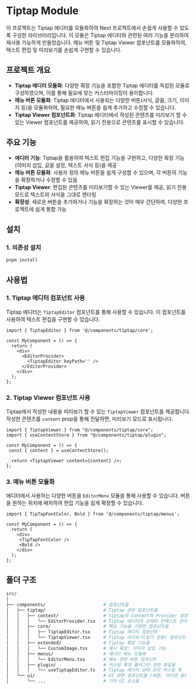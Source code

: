 # Tiptap Module

이 프로젝트는 Tiptap 에디터를 모듈화하여 Next 프로젝트에서 손쉽게 사용할 수 있도록 구성한 라이브러리입니다. 이 모듈은 Tiptap 에디터와 관련된 여러 기능을 분리하여 재사용 가능하게 만들었습니다. 메뉴 버튼 및 Tiptap Viewer 컴포넌트를 모듈화하여, 텍스트 편집 및 미리보기를 손쉽게 구현할 수 있습니다.

## 프로젝트 개요

- **Tiptap 에디터 모듈화**: 다양한 확장 기능을 포함한 Tiptap 에디터를 독립된 모듈로 구성하였으며, 이를 통해 필요에 맞는 커스터마이징이 용이합니다.
- **메뉴 버튼 모듈화**: Tiptap 에디터에서 사용되는 다양한 버튼(서식, 글꼴, 크기, 이미지 등)을 모듈화하여, 필요한 메뉴 버튼을 쉽게 추가하고 수정할 수 있습니다.
- **Tiptap Viewer 컴포넌트화**: Tiptap 에디터에서 작성된 콘텐츠를 미리보기 할 수 있는 Viewer 컴포넌트를 제공하여, 읽기 전용으로 콘텐츠를 표시할 수 있습니다.

## 주요 기능

- **에디터 기능**: Tiptap을 활용하여 텍스트 편집 기능을 구현하고, 다양한 확장 기능(이미지 삽입, 글꼴 설정, 텍스트 서식 등)을 제공
- **메뉴 버튼 모듈화**: 사용자 정의 메뉴 버튼을 쉽게 구성할 수 있으며, 각 버튼의 기능을 확장하거나 수정할 수 있음
- **Tiptap Viewer**: 편집된 콘텐츠를 미리보기할 수 있는 Viewer를 제공, 읽기 전용 모드로 텍스트와 서식을 그대로 렌더링
- **확장성**: 새로운 버튼을 추가하거나 기능을 확장하는 것이 매우 간단하여, 다양한 프로젝트에 쉽게 통합 가능

## 설치

### 1. 의존성 설치

```bash
pnpm install
```

## 사용법

### 1. Tiptap 에디터 컴포넌트 사용

Tiptap 에디터는 `TiptapEditor` 컴포넌트를 통해 사용할 수 있습니다. 이 컴포넌트를 사용하여 텍스트 편집을 구현할 수 있습니다.

```tsx
import { TiptapEditor } from '@/components/tiptap/core';

const MyComponent = () => {
  return (
    <div>
      <EditorProvider>
        <TiptapEditor keyPath='' />
      </EditorProvider>
    </div>
  );
};
```

### 2. Tiptap Viewer 컴포넌트 사용

Tiptap에서 작성한 내용을 미리보기 할 수 있는 `TiptapViewer` 컴포넌트를 제공합니다. 작성한 콘텐츠를 `content` prop을 통해 전달하면, 미리보기 모드로 표시됩니다.

```tsx
import { TiptapViewer } from "@/components/tiptap/core";
import { useContentStore } from "@/components/tiptap/plugin";

const MyComponent = () => {
 const { content } = useContentStore();

  return <TiptapViewer content={content} />;
};
```

### 3. 메뉴 버튼 모듈화

에디터에서 사용하는 다양한 버튼을 `EditorMenu` 모듈을 통해 사용할 수 있습니다. 버튼을 원하는 위치에 배치하여 편집 기능을 쉽게 확장할 수 있습니다.

```tsx
import { TipTapFontColor, Bold } from '@/components/tiptap/menus';

const MyComponent = () => {
  return (
    <div>
     <TipTapFontColor />
     <Bold />
    </div>
  );
};
```

## 폴더 구조

```bash
src/
│
├── components/                      # 컴포넌트들
│   ├── tiptap/                      # Tiptap 관련 컴포넌트들
│   │   ├── context/                 # Tiptap의 Context와 Provider 설정
│   │   │   └── EditorProvider.tsx   # Tiptap 에디터의 상태와 컨텍스트 관리
│   │   ├── core/                    # 핵심 기능을 구현한 컴포넌트들
│   │   │   ├── TiptapEditor.tsx     # Tiptap 에디터 컴포넌트
│   │   │   └── TiptapViewer.tsx     # Tiptap 미리보기(읽기 전용) 컴포넌트
│   │   ├── extended/                # Tiptap 확장 기능들
│   │   │   └── CustomImage.tsx      # 예시 확장: 이미지 삽입 기능
│   │   ├── menus/                   # 에디터 메뉴 모듈화
│   │   │   └── EditorMenu.tsx       # 메뉴 관련 버튼 컴포넌트
│   │   ├── plugin/                  # 커스텀 훅과 플러그인 관련 파일들
│   │   │   └── useTiptapEditor.ts   # Tiptap 에디터 상태 관리 커스텀 훅
│   └── ui/                          # UI 관련 컴포넌트들 (버튼, 아이콘 등)
│       └── ...                      # 기타 UI 요소들
```



